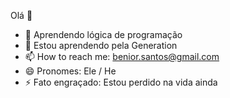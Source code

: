 Olá 👋

<!--Benior/Benior** is a ✨ _special_ ✨ repository because its `README.md` (this file) appears on your GitHub profile.
Here are some ideas to get you started:
-->

- 🔭 Aprendendo lógica de programação
- 🌱 Estou aprendendo pela Generation
- 📫 How to reach me: benior.santos@gmail.com
- 😄 Pronomes: Ele / He
- ⚡ Fato engraçado: Estou perdido na vida ainda
